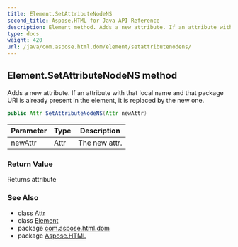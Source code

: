 ```yaml
---
title: Element.SetAttributeNodeNS
second_title: Aspose.HTML for Java API Reference
description: Element method. Adds a new attribute. If an attribute with that local name and that package URI is already present in the element it is replaced by the new one
type: docs
weight: 420
url: /java/com.aspose.html.dom/element/setattributenodens/
---
```

## Element.SetAttributeNodeNS method

Adds a new attribute. If an attribute with that local name and that package URI is already present in the element, it is replaced by the new one.

```java
public Attr SetAttributeNodeNS(Attr newAttr)
```

| Parameter | Type | Description |
| --- | --- | --- |
| newAttr | Attr | The new attr. |

### Return Value

Returns attribute

### See Also

* class [Attr](../../attr/)
* class [Element](../)
* package [com.aspose.html.dom](../../../com.aspose.html.dom/)
* package [Aspose.HTML](../../../)
